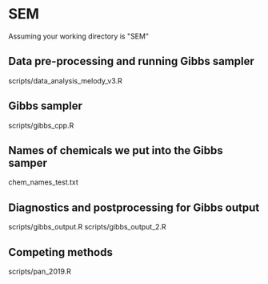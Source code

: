 # SEM

Assuming your working directory is "SEM"

## Data pre-processing and running Gibbs sampler

scripts/data_analysis_melody_v3.R


## Gibbs sampler

scripts/gibbs_cpp.R


## Names of chemicals we put into the Gibbs samper

chem_names_test.txt


## Diagnostics and postprocessing for Gibbs output

scripts/gibbs_output.R
scripts/gibbs_output_2.R


## Competing methods

scripts/pan_2019.R